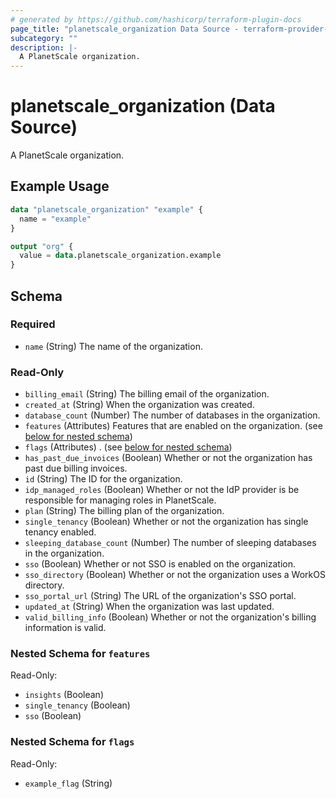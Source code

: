 ```yaml
---
# generated by https://github.com/hashicorp/terraform-plugin-docs
page_title: "planetscale_organization Data Source - terraform-provider-planetscale"
subcategory: ""
description: |-
  A PlanetScale organization.
---
```


# planetscale_organization (Data Source)

A PlanetScale organization.

## Example Usage

```terraform
data "planetscale_organization" "example" {
  name = "example"
}

output "org" {
  value = data.planetscale_organization.example
}
```

<!-- schema generated by tfplugindocs -->
## Schema

### Required

- `name` (String) The name of the organization.

### Read-Only

- `billing_email` (String) The billing email of the organization.
- `created_at` (String) When the organization was created.
- `database_count` (Number) The number of databases in the organization.
- `features` (Attributes) Features that are enabled on the organization. (see [below for nested schema](#nestedatt--features))
- `flags` (Attributes) . (see [below for nested schema](#nestedatt--flags))
- `has_past_due_invoices` (Boolean) Whether or not the organization has past due billing invoices.
- `id` (String) The ID for the organization.
- `idp_managed_roles` (Boolean) Whether or not the IdP provider is be responsible for managing roles in PlanetScale.
- `plan` (String) The billing plan of the organization.
- `single_tenancy` (Boolean) Whether or not the organization has single tenancy enabled.
- `sleeping_database_count` (Number) The number of sleeping databases in the organization.
- `sso` (Boolean) Whether or not SSO is enabled on the organization.
- `sso_directory` (Boolean) Whether or not the organization uses a WorkOS directory.
- `sso_portal_url` (String) The URL of the organization's SSO portal.
- `updated_at` (String) When the organization was last updated.
- `valid_billing_info` (Boolean) Whether or not the organization's billing information is valid.

<a id="nestedatt--features"></a>
### Nested Schema for `features`

Read-Only:

- `insights` (Boolean)
- `single_tenancy` (Boolean)
- `sso` (Boolean)


<a id="nestedatt--flags"></a>
### Nested Schema for `flags`

Read-Only:

- `example_flag` (String)
